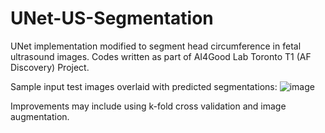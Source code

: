 # UNet-US-Segmentation
UNet implementation modified to segment head circumference in fetal ultrasound images. Codes written as part of AI4Good Lab Toronto T1 (AF Discovery) Project.

Sample input test images overlaid with predicted segmentations:
![image](https://github.com/KarissaChan1/UNet-US-Segmentation/assets/84393649/ba335ef0-c90e-462b-9450-33619b365294)

Improvements may include using k-fold cross validation and image augmentation.
